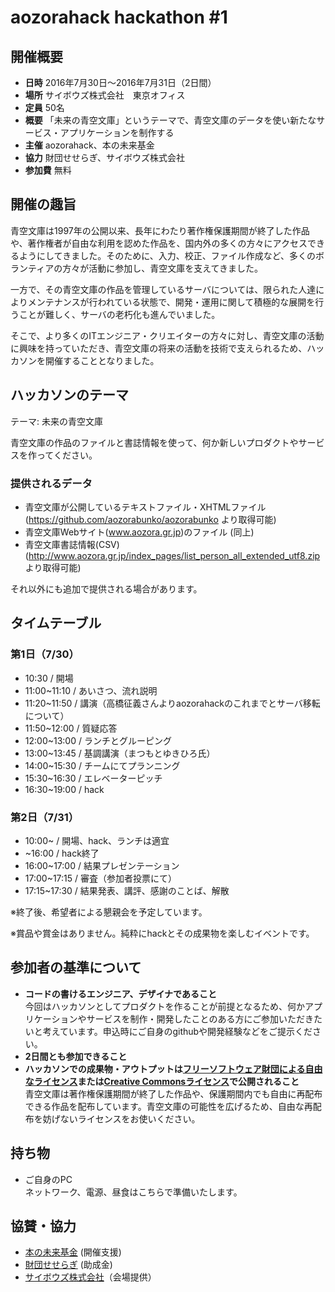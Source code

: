 # aozorahack hackathon #1

## 開催概要

- **日時** 2016年7月30日〜2016年7月31日（2日間）
- **場所** サイボウズ株式会社　東京オフィス
- **定員** 50名
- **概要** 「未来の青空文庫」というテーマで、青空文庫のデータを使い新たなサービス・アプリケーションを制作する
- **主催** aozorahack、本の未来基金
- **協力** 財団せせらぎ、サイボウズ株式会社
- **参加費** 無料

## 開催の趣旨

青空文庫は1997年の公開以来、長年にわたり著作権保護期間が終了した作品や、著作権者が自由な利用を認めた作品を、国内外の多くの方々にアクセスできるようにしてきました。そのために、入力、校正、ファイル作成など、多くのボランティアの方々が活動に参加し、青空文庫を支えてきました。

一方で、その青空文庫の作品を管理しているサーバについては、限られた人達によりメンテナンスが行われている状態で、開発・運用に関して積極的な展開を行うことが難しく、サーバの老朽化も進んでいました。

そこで、より多くのITエンジニア・クリエイターの方々に対し、青空文庫の活動に興味を持っていただき、青空文庫の将来の活動を技術で支えられるため、ハッカソンを開催することとなりました。

## ハッカソンのテーマ

テーマ: 未来の青空文庫

青空文庫の作品のファイルと書誌情報を使って、何か新しいプロダクトやサービスを作ってください。

### 提供されるデータ

* 青空文庫が公開しているテキストファイル・XHTMLファイル (https://github.com/aozorabunko/aozorabunko より取得可能)
* 青空文庫Webサイト(www.aozora.gr.jp)のファイル (同上)
* 青空文庫書誌情報(CSV) (http://www.aozora.gr.jp/index_pages/list_person_all_extended_utf8.zip より取得可能)

それ以外にも追加で提供される場合があります。

## タイムテーブル

### 第1日（7/30）
* 10:30 / 開場
* 11:00~11:10 / あいさつ、流れ説明
* 11:20~11:50 / 講演（高橋征義さんよりaozorahackのこれまでとサーバ移転について）
* 11:50~12:00 / 質疑応答
* 12:00~13:00 / ランチとグルーピング
* 13:00~13:45 / 基調講演（まつもとゆきひろ氏）
* 14:00~15:30 / チームにてプランニング
* 15:30~16:30 / エレベーターピッチ
* 16:30~19:00 / hack

### 第2日（7/31）
* 10:00~ / 開場、hack、ランチは適宜
* ~16:00 / hack終了
* 16:00~17:00 / 結果プレゼンテーション
* 17:00~17:15 / 審査（参加者投票にて）
* 17:15~17:30 / 結果発表、講評、感謝のことば、解散

※終了後、希望者による懇親会を予定しています。

※賞品や賞金はありません。純粋にhackとその成果物を楽しむイベントです。

## 参加者の基準について
* **コードの書けるエンジニア、デザイナであること**   
今回はハッカソンとしてプロダクトを作ることが前提となるため、何かアプリケーションやサービスを制作・開発したことのある方にご参加いただきたいと考えています。申込時にご自身のgithubや開発経験などをご提示ください。
* **2日間とも参加できること**
* **ハッカソンでの成果物・アウトプットは[フリーソフトウェア財団による自由なライセンス](http://www.gnu.org/licenses/license-list.html)または[Creative Commonsライセンス](https://creativecommons.jp/licenses/)で公開されること**   
青空文庫は著作権保護期間が終了した作品や、保護期間内でも自由に再配布できる作品を配布しています。青空文庫の可能性を広げるため、自由な再配布を妨げないライセンスをお使いください。

## 持ち物
* ご自身のPC   
ネットワーク、電源、昼食はこちらで準備いたします。

## 協賛・協力

* [本の未来基金](http://honnomirai.org/) (開催支援)
* [財団せせらぎ](http://www.seseragi-foundation.jp/) (助成金)
* [サイボウズ株式会社](http://cybozu.co.jp/)（会場提供）
